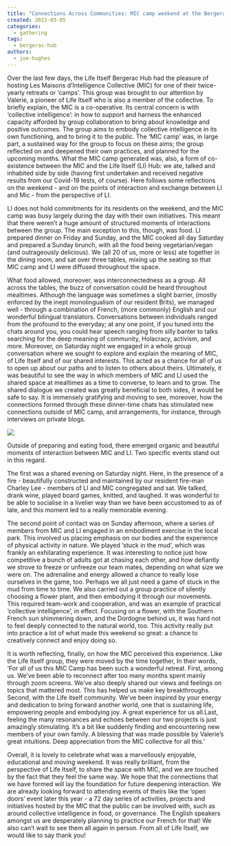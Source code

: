 ```yaml
---
title: "Connections Across Communities: MIC camp weekend at the Bergerac Hub"
created: 2021-03-05
categories: 
  - gathering
tags: 
  - bergerac-hub
authors: 
  - joe-hughes
---
```


Over the last few days, the Life Itself Bergerac Hub had the pleasure of hosting Les Maisons d’Intelligence Collective (MIC) for one of their twice-yearly retreats or ‘camps’. This group was brought to our attention by Valerie, a pioneer of Life Itself who is also a member of the collective. To briefly explain, the MIC is a co-operative. Its central concern is with ‘collective intelligence’: in how to support and harness the enhanced capacity afforded by group collaboration to bring about knowledge and positive outcomes. The group aims to embody collective intelligence in its own functioning, and to bring it to the public. The ‘MIC camp’ was, in large part, a sustained way for the group to focus on these aims; the group reflected on and deepened their own practices, and planned for the upcoming months. What the MIC camp generated was, also, a form of co-existence between the MIC and the Life Itself (LI) Hub: we ate, talked and inhabited side by side (having first undertaken and received negative results from our Covid-19 tests, of course). Here follows some reflections on the weekend - and on the points of interaction and exchange between LI and Mic - from the perspective of LI. 

LI does not hold commitments for its residents on the weekend, and the MIC camp was busy largely during the day with their own initiatives. This meant that there weren’t a huge amount of structured moments of interactions between the group. The main exception to this, though, was food. LI prepared dinner on Friday and Sunday, and the MIC cooked all day Saturday and prepared a Sunday brunch, with all the food being vegetarian/vegan (and outrageously delicious). We (all 20 of us, more or less) ate together in the dining room, and sat over three tables, mixing up the seating so that MIC camp and LI were diffused throughout the space. 

What food allowed, moreover, was interconnectedness as a group. All across the tables, the buzz of conversation could be heard throughout mealtimes. Although the language was sometimes a slight barrier, (mostly enforced by the inept monolingualism of our resident Brits), we managed well - through a combination of French, (more commonly) English and our wonderful bilingual translators. Conversations between individuals ranged from the profound to the everyday; at any one point, if you tuned into the chats around you, you could hear speech ranging from silly banter to talks searching for the deep meaning of community, Holacracy, activism, and more. Moreover, on Saturday night we engaged in a whole group conversation where we sought to explore and explain the meaning of MIC, of Life Itself and of our shared interests. This acted as a chance for all of us to open up about our paths and to listen to others about theirs. Ultimately, it was beautiful to see the way in which members of MIC and LI used the shared space at mealtimes as a time to converse, to learn and to grow. The shared dialogue we created was greatly beneficial to both sides, it would be safe to say. It is immensely gratifying and moving to see, moreover, how the connections formed through these dinner-time chats has stimulated new connections outside of MIC camp, and arrangements, for instance, through interviews on private blogs. 

![](/assets/images/20210226_131453-scaled.jpg)

Outside of preparing and eating food, there emerged organic and beautiful moments of interaction between MIC and LI. Two specific events stand out in this regard. 

The first was a shared evening on Saturday night. Here, in the presence of a fire - beautifully constructed and maintained by our resident fire-man Charley Lee - members of LI and MIC congregated and sat. We talked, drank wine, played board games, knitted, and laughed. It was wonderful to be able to socialise in a livelier way than we have been accustomed to as of late, and this moment led to a really memorable evening. 

The second point of contact was on Sunday afternoon, where a series of members from MIC and LI engaged in an embodiment exercise in the local park. This involved us placing emphasis on our bodies and the experience of physical activity in nature. We played ‘stuck in the mud’, which was frankly an exhilarating experience. It was interesting to notice just how competitive a bunch of adults got at chasing each other, and how defiantly we strove to freeze or unfreeze our team mates, depending on what size we were on. The adrenaline and energy allowed a chance to really lose ourselves in the game, too. Perhaps we all just need a game of stuck in the mud from time to time. We also carried out a group practice of silently choosing a flower plant, and then embodying it through our movements. This required team-work and cooperation, and was an example of practical ‘collective intelligence’, in effect. Focusing on a flower, with the Southern French sun shimmering down, and the Dordogne behind us, it was hard not to feel deeply connected to the natural world, too. This activity really put into practice a lot of what made this weekend so great: a chance to creatively connect and enjoy doing so. 

It is worth reflecting, finally, on how the MIC perceived this experience. Like the Life Itself group, they were moved by the time together, In their words, ‘For all of us this MIC Camp has been such a wonderful retreat. First, among us. We’ve been able to reconnect after too many months spent mainly through zoom screens. We’ve also deeply shared our views and feelings on topics that mattered most. This has helped us make key breakthroughs. Second, with the Life itself community. We’ve been inspired by your energy and dedication to bring forward another world, one that is sustaining life, empowering people and embodying joy. A great experience for us all.Last, feeling the many resonances and echoes between our two projects is just amazingly stimulating. It’s a bit like suddenly finding and encountering new members of your own family. A blessing that was made possible by Valerie’s great intuitions. Deep appreciation from the MIC collective for all this.’

Overall, it is lovely to celebrate what was a marvellously enjoyable, educational and moving weekend. It was really brilliant, from the perspective of Life Itself, to share the space with MIC, and we are touched by the fact that they feel the same way. We hope that the connections that we have formed will lay the foundation for future deepening interaction. We are already looking forward to attending events of theirs like the ‘open doors’ event later this year - a 72 day series of activities, projects and initiatives hosted by the MIC that the public can be involved with, such as around collective intelligence in food, or governance. The English speakers amongst us are desperately planning to practice our French for that! We also can’t wait to see them all again in person. From all of Life Itself, we would like to say thank you!

